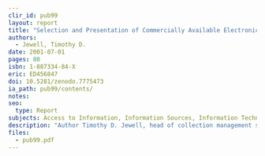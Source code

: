 ```yaml
---
clir_id: pub99
layout: report
title: "Selection and Presentation of Commercially Available Electronic Resources: Issues and Practices"
authors: 
  - Jewell, Timothy D.
date: 2001-07-01
pages: 80
isbn: 1-887334-84-X
eric: ED456847
doi: 10.5281/zenodo.7775473
ia_path: pub99/contents/
notes:
seo:
  type: Report
subjects: Access to Information, Information Sources, Information Technology, Internet, Library Collection Development, Online Systems, Research Libraries, Selection Tools
description: "Author Timothy D. Jewell, head of collection management services at the University of Washington, provides an in-depth look at how several research libraries select, license, present, and support the use of commercial online materials. Uncovering a variety of practices, he identifies those that are proving to be most effective integrating commercial online materials into library collections. He includes a decision tool that emphasizes and supports strategic planning, and encourages careful consideration of how libraries’ functions and professional staff are organized. He also supplies a reference tool, citing working papers and operational guidelines that libraries rely on but rarely “publish.” Finally, the author frames an important and practical development agenda by encouraging libraries to collaborate in designing information systems capable of organizing the detailed and often dynamic information they need to maintain about their commercial holdings."
files:
  - pub99.pdf
---
```

